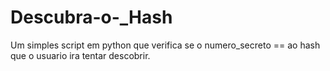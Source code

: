 # Descubra-o-_Hash

Um simples script em python que verifica se o numero_secreto == ao hash que o usuario
ira tentar descobrir.
